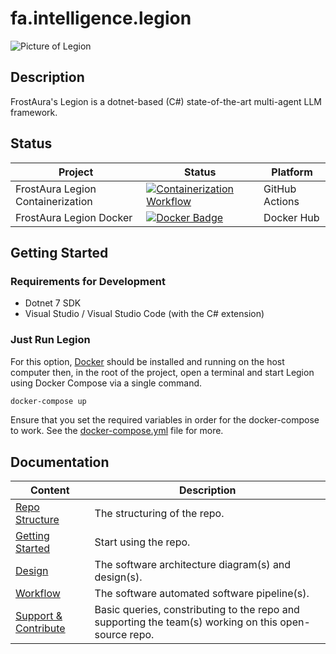 # fa.intelligence.legion
![Picture of Legion](https://github.com/faGH/fa.intelligence.legion/blob/main/src/icon.png?raw=true)
## Description
FrostAura's Legion is a dotnet-based (C#) state-of-the-art multi-agent LLM framework.

## Status
| Project | Status | Platform
| --- | --- | --- |
| FrostAura Legion Containerization | [![Containerization Workflow](https://github.com/faGH/fa.intelligence.legion/actions/workflows/containerization_workflow.yml/badge.svg)](https://github.com/faGH/fa.intelligence.legion/actions/workflows/containerization_workflow.yml) | GitHub Actions
| FrostAura Legion Docker | [![Docker Badge](https://dockeri.co/image/frostaura/legion)](https://dockeri.co/image/frostaura/legion) | Docker Hub 

## Getting Started
### Requirements for Development
- Dotnet 7 SDK
- Visual Studio / Visual Studio Code (with the C# extension)
### Just Run Legion
For this option, [Docker](https://docs.docker.com/get-docker/) should be installed and running on the host computer then, in the root of the project, open a terminal and start Legion using Docker Compose via a single command.
```bash
docker-compose up
```
Ensure that you set the required variables in order for the docker-compose to work. See the [docker-compose.yml](https://github.com/faGH/fa.intelligence.legion/blob/main/docker-compose.yml) file for more.

## Documentation
| Content | Description
| -- | -- |
| [Repo Structure](.docs/repo_structure.md) | The structuring of the repo.
| [Getting Started](.docs/getting_started.md) | Start using the repo.
| [Design](.docs/design.md) | The software architecture diagram(s) and design(s).
| [Workflow](.docs/workflow.md) | The software automated software pipeline(s).
| [Support & Contribute](.docs/support_contribute.md) | Basic queries, constributing to the repo and supporting the team(s) working on this open-source repo.
